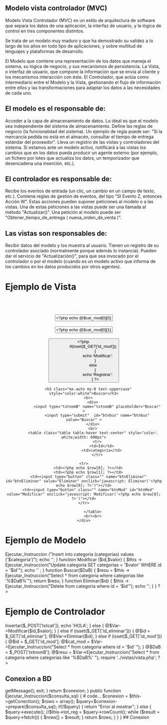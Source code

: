 
## Modelo vista controlador (MVC)

Modelo Vista Controlador (MVC) es un estilo de arquitectura de software que separa los datos de una aplicación, la interfaz de usuario, y la lógica de control en tres componentes distintos.

Se trata de un modelo muy maduro y que ha demostrado su validez a lo largo de los años en todo tipo de aplicaciones, y sobre multitud de lenguajes y plataformas de desarrollo.

El Modelo que contiene una representación de los datos que maneja el sistema, su lógica de negocio, y sus mecanismos de persistencia.
La Vista, o interfaz de usuario, que compone la información que se envía al cliente y los mecanismos interacción con éste.
El Controlador, que actúa como intermediario entre el Modelo y la Vista, gestionando el flujo de información entre ellos y las transformaciones para adaptar los datos a las necesidades de cada uno.
 

## El modelo es el responsable de:
Acceder a la capa de almacenamiento de datos. Lo ideal es que el modelo sea independiente del sistema de almacenamiento.
Define las reglas de negocio (la funcionalidad del sistema). Un ejemplo de regla puede ser: "Si la mercancía pedida no está en el almacén, consultar el tiempo de entrega estándar del proveedor".
Lleva un registro de las vistas y controladores del sistema.
Si estamos ante un modelo activo, notificará a las vistas los cambios que en los datos pueda producir un agente externo (por ejemplo, un fichero por lotes  que actualiza los datos, un temporizador que desencadena una inserción, etc.).
 

## El controlador es responsable de:
 Recibe los eventos de entrada (un clic, un cambio en un campo de texto, etc.).
Contiene reglas de gestión de eventos, del tipo "SI Evento Z, entonces Acción W". Estas acciones pueden suponer peticiones al modelo o a las vistas. Una de estas peticiones a las vistas puede ser una llamada al método "Actualizar()". Una petición al modelo puede ser "Obtener_tiempo_de_entrega ( nueva_orden_de_venta )". 
 

## Las vistas son responsables de:
Recibir datos del modelo y los muestra al usuario.
Tienen un registro de su controlador asociado (normalmente porque además lo instancia).
Pueden dar el servicio de "Actualización()", para que sea invocado por el controlador o por el modelo (cuando es un modelo activo que informa de los cambios en los datos producidos por otros agentes).
 
# Ejemplo de Vista
<?php 
error_reporting(0);
?>

<!DOCTYPE html>
<html lang="en">
    <head>
        <meta charset="utf-8" />
        <meta name="viewport" content="width=device-width, initial-scale=1, shrink-to-fit=no" />
        <meta name="description" content="" />
        <meta name="author" content="" />
        <title>jony</title>
        <link rel="icon" type="image/x-icon" href="assets/favicon.ico" />
        <!-- Font Awesome icons (free version)-->
        <script src="https://use.fontawesome.com/releases/v6.1.0/js/all.js" crossorigin="anonymous"></script>
        <!-- Google fonts-->
        <link href="https://fonts.googleapis.com/css?family=Raleway:100,100i,200,200i,300,300i,400,400i,500,500i,600,600i,700,700i,800,800i,900,900i" rel="stylesheet" />
        <link href="https://fonts.googleapis.com/css?family=Lora:400,400i,700,700i" rel="stylesheet" />
        <!-- Core theme CSS (includes Bootstrap)-->
        <link href="../css/styles.css" rel="stylesheet" />
    </head>
  <script >
    function Eliminar(id)
    {
        if(confirm("¿Confirmar Eliminacion?"))
        {
            window.location = "Controlador.php?id_eliminar=" + id;
        }
    }
    function Modificar(id)
    {
        window.location = "Controlador.php?id_mod=" + id;
    }
</script>
<body>

<!--REGISTRAR-->
 <section class="page-section">
            <div class="container">
<div align="center">
                    <h1 class="cont AC " style="color: white;">Categorias</h1>

<form action="Controlador.php" id="frmreg" name="frmreg" method="POST">
    <div class="cont AC tlP">
            <input class="InputN " type="text" id="txtid" name="txtid" placeholder="id" value="<?php echo @$cat_mod[0][0];?>" readonly>
        <br>
        <br>       
            <input class="InputN " type="text" id="txtcat" name="txtcat" placeholder="categoria" value="<?php echo @$cat_mod[0][1];?>">
        <br> 
        <br>
            <input type="submit" id="btnreg" name="btnreg" value="<?php 
                if(isset($_GET['id_mod']))
                    {
                        echo 'Modificar';
                    }
                else
                    {
                        echo 'Registrar';
                    } ?>">
    </div>
</form>
<!--BUSCAR-->
<form action="controlador.php" id="frmbuscar" name="frmbuscar" method="POST">
    <div class="AC cont " >

        <h3 class="mx-auto my-0 text-uppercase" style="color:white">Buscar</h3>
        <br>
            <div>
                <input type="txtnomB" name="txtnomB" placeholder="Buscar" >
                <input type="submit"  id="btnbus" name="btnbus" value="Buscar" >
            </div>
            <br>
            <table class="table table-hover text-center" style="color: white;width: 600px">
                <tr>
                    <td>Id</td>
                    <td>categoria</td>
                </tr>
<?php foreach (@$resu as $row) {?>
    <tr>
        <td><?php echo $row[0]; ?></td>
        <td><?php echo $row[1]; ?></td>
        <td><input type="button" class="" name="btnEliminar" id="btnEliminar" value="Eliminar" onclick="javascript: Eliminar('<?php echo $row[0]; ?>')"></td>
        <td><input type="button" class="" name="btnMod" id="btnMod" value="Modificar" onclick="javascript: Modificar('<?php echo $row[0]; ?>')"></td>
    </tr>
<?php } ?>
            </table>
            <br><br>
    </div>
</form>
</div>
</div>
</section>
<!-- Bootstrap core JS-->
        <script src="https://cdn.jsdelivr.net/npm/bootstrap@5.1.3/dist/js/bootstrap.bundle.min.js"></script>
        <!-- Core theme JS-->
        <script src="js/scripts.js"></script>
</body>
</html>

# Ejemplo de Modelo
<?php 
require '../BD/conexion_bd.php';

class cat extends BD_PDO
{
	function Insertar ($categoria)
	{
		$this -> Ejecutar_Instruccion ("Insert into categoria (categorias) values ('$categoria')");

		echo '<script>alert("Dato INSERTADO correctamente :D");</script>';
	}
	function Modificar ($id,$valor)
	{

		$this -> Ejecutar_Instruccion("Update categoria SET categorias = '$valor' WHERE id = '$id'");
		

		echo '<script>alert("Dato ACTUALIZADO correctamente :D");</script>' ;

	}
	function Buscar($DaB)
	{
		$resu = $this -> Ejecutar_Instruccion("Select * from categoria where categorias like '%$DaB%'");
		return $resu;
	}
	function Eliminar($id)
	{
		$this -> Ejecutar_Instruccion("Delete from categoria where id = '$id'");
		echo '<script>alert("Dato ELIMINADO correctamente :D");</script>';
	}
}

?>

# Ejemplo de Controlador

<?php 


@$id = $_POST['txtid'];
@$valor = $_POST['txtcat'];

require '../modelos/modelo.php';
@$Var = new cat();
    if(isset($_POST['btnreg']))
    {
    if($_POST['btnreg']=="Registrar")
        {

        @$Var->Insertar($_POST['txtcat']);
        echo 'HOLA';

        }               
    else
        {
            @$Var->Modificar($id,$valor);
            
        }
    }
    else if (isset($_GET['id_eliminar'])) 
    {
        @$id = $_GET['id_eliminar'];

        @$Var->Eliminar($id);

    }
    else if (isset($_GET['id_mod'])) 
    {
        @$id = $_GET['id_mod'];

        @$cat_mod = $Var->Ejecutar_Instruccion("Select * from categoria where id = '$id' ");
                    
    }
        @$DaB = $_POST['txtnomB'];
        @$resu = $Var->Ejecutar_Instruccion("Select * from categoria where categorias like '%$DaB%' ");

   require '../vistas/vista.php';


 ?>


## Conexion a BD
<?php 

require 'config.php';

class BD_PDO
{
	//public $tot_reg;
	//public $ultimo_id;

	public function getConection ()	
	{
		try 
		{
			$conexion = new PDO("mysql:host=".DB_SERVER.";dbname=".DB_NAME.";",DB_USER,DB_PASS);			       	
		}
		catch(PDOException $e)
		{
	        echo "Failed to get DB handle: " . $e->getMessage();
	        exit;    
	    }
	    return $conexion;
	}

	public function Ejecutar_Instruccion($consulta_sql)
	{
		# code...
		$conexion = $this->getConection();
        $rows = array();        
		$query=$conexion->prepare($consulta_sql);
		if(!$query)
		{
         	return "Error al mostrar";
        }
		else
		{			
        	$query->execute();   
           	//$this->tot_reg = $query->rowCount();     	
        	while ($result = $query->fetch())
			{
            	$rows[] = $result;
          	}			
            return $rows;
        }
	}
}

## Conexion
<?php 

define('DB_SERVER', 'localhost');
define('DB_NAME', 'mvc');
define('DB_USER', 'root');
define('DB_PASS', '');

 ?>